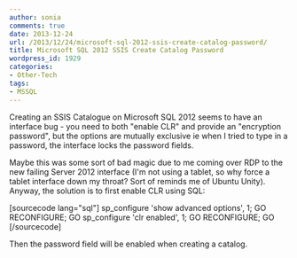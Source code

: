 ```yaml
---
author: sonia
comments: true
date: 2013-12-24
url: /2013/12/24/microsoft-sql-2012-ssis-create-catalog-password/
title: Microsoft SQL 2012 SSIS Create Catalog Password
wordpress_id: 1929
categories:
- Other-Tech
tags:
- MSSQL
---
```


Creating an SSIS Catalogue on Microsoft SQL 2012 seems to have an interface bug - you need to both "enable CLR" and provide an "encryption password", but the options are mutually exclusive ie when I tried to type in a password, the interface locks the password fields.

Maybe this was some sort of bad magic due to me coming over RDP to the new failing Server 2012 interface (I'm not using a tablet, so why force a tablet interface down my throat? Sort of reminds me of Ubuntu Unity). Anyway, the solution is to first enable CLR using SQL:

[sourcecode lang="sql"]
sp_configure 'show advanced options', 1;
GO
RECONFIGURE;
GO
sp_configure 'clr enabled', 1;
GO
RECONFIGURE;
GO
[/sourcecode]

Then the password field will be enabled when creating a catalog.
